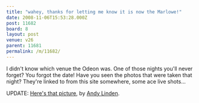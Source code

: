 ```yaml
---
title: "wahey, thanks for letting me know it is now the Marlowe!"
date: 2008-11-06T15:53:28.000Z
post: 11682
board: 8
layout: post
venue: v26
parent: 11681
permalink: /m/11682/
---
```

I didn't know which venue the Odeon was. One of those nights you'll never forget? You forgot the date! Have you seen the photos that were taken that night? They're linked to from this site somewhere, some ace live shots...

UPDATE: <a href="http://www.andylinden.co.uk/b&w/lphotos/theramones.html" title="The Ramones in Canterbury">Here's that picture</a>, by <a href="http://www.andylinden.co.uk">Andy Linden</a>.
